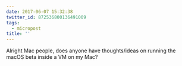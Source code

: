 ```yaml
---
date: 2017-06-07 15:32:38
twitter_id: 872536800136491009
tags:
  - micropost
title: ''
---
```


Alright Mac people, does anyone have thoughts/ideas on running the macOS beta inside a VM on my Mac?
